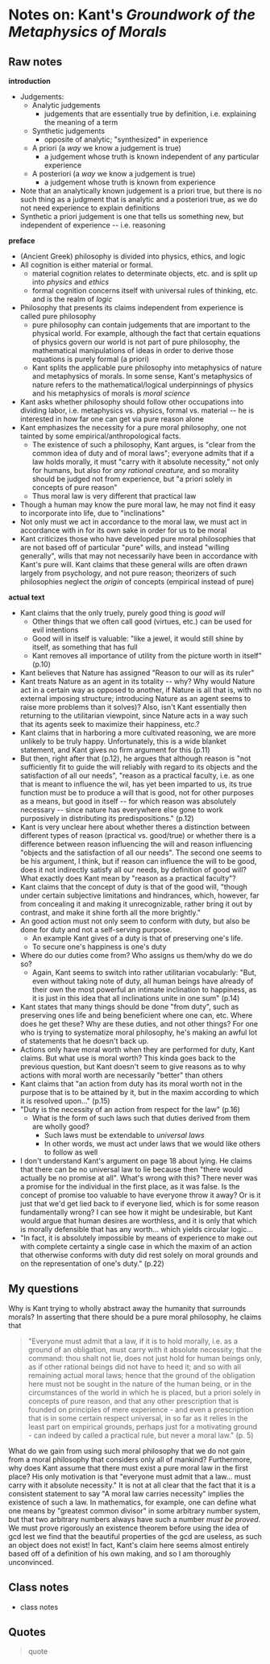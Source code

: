 Notes on: Kant's *Groundwork of the Metaphysics of Morals*
========================================

## Raw notes ##

**introduction**

* Judgements:
    * Analytic judgements
        * judgements that are essentially true by definition, i.e. explaining the meaning of a term
    * Synthetic judgements
        * opposite of analytic; "synthesized" in experience
    * A priori (a *way* we know a judgement is true)
        * a judgement whose truth is known independent of any particular experience
    * A posteriori (a *way* we know a judgement is true)
        * a judgement whose truth is known from experience
* Note that an analytically known judgement is a priori true, but there is no such thing as a judgment that is
    analytic and a posteriori true, as we do not need experience to explain definitions
* Synthetic a priori judgement is one that tells us something new, but independent of experience -- i.e. reasoning

**preface**

* (Ancient Greek) philosophy is divided into physics, ethics, and logic
* All cognition is either material or formal.
    * material cognition relates to determinate objects, etc. and is split up into *physics* and *ethics*
    * formal cognition concerns itself with universal rules of thinking, etc. and is the realm of *logic*
* Philosophy that presents its claims independent from experience is called pure philosophy
    * pure philosophy can contain judgements that are important to the physical world. For example, although
    the fact that certain equations of physics govern our world is not part of pure philosophy, the mathematical
    manipulations of ideas in order to derive those equations is purely formal (a priori)
    * Kant splits the applicable pure philosophy into metaphysics of nature and metaphysics of morals. In some
    sense, Kant's metaphysics of nature refers to the mathematical/logical underpinnings of physics and his metaphysics
    of morals is *moral science*
* Kant asks whether philosophy should follow other occupations into dividing labor, i.e. metaphysics vs. physics, formal
    vs. material -- he is interested in how far one can get via pure reason alone
* Kant emphasizes the necessity for a pure moral philosophy, one not tainted by some empirical/anthropological facts.
    * The existence of such a philosophy, Kant argues, is "clear from the common idea of duty and of moral laws"; everyone
    admits that if a law holds morally, it must "carry with it absolute necessity," not only for humans,
    but also for *any rational creature,* and so morality should be judged not from experience, but "a
    priori solely in concepts of pure reason"
    * Thus moral law is very different that practical law
* Though a human may know the pure moral law, he may not find it easy to incorporate into life, due to "inclinations"
* Not only must we act in accordance to the moral law, we must act in accordance with in for its own sake
    in order for us to be moral
* Kant criticizes those who have developed pure moral philosophies that are not based off of particular "pure" wills,
    and instead "willing generally", wills that may not necessarily have been in accordance with Kant's
    pure will. Kant claims that these general wills are often drawn largely from psychology, and not pure reason;
    theorizers of such philosophies neglect the *origin* of concepts (empirical instead of pure)

**actual text**

* Kant claims that the only truely, purely good thing is *good will*
    * Other things that we often call good (virtues, etc.) can be used for evil intentions
    * Good will in itself is valuable: "like a jewel, it would still shine by itself, as something that has full
    * Kant removes all importance of utility from the picture
    worth in itself" (p.10)
* Kant believes that Nature has assigned "Reason to our will as its ruler"
* Kant treats Nature as an agent in its totality -- why? Why would Nature act in a certain way as opposed to another,
    if Nature is all that is, with no external imposing structure; introducing Nature as an agent seems to raise more
    problems than it solves)? Also, isn't Kant essentially then returning to the utilitarian viewpoint, since Nature
    acts in a way such that its agents seek to maximize their happiness, etc.?
* Kant claims that in harboring a more cultivated reasoning, we are more unlikely to be truly happy.
    Unfortunately, this is a wide blanket statement, and Kant gives no firm argument for this (p.11)
* But then, right after that (p.12), he argues that although reason is "not sufficiently fit to guide the will
    reliably with regard to its objects and the satisfaction of all our needs", "reason as a practical faculty,
    i.e. as one that is meant to influence the wil, has yet been imparted to us, its true function must be to
    produce a will that is good, not for other purposes as a means, but good in itself -- for which reason was
    absolutely necessary -- since nature has everywhere else gone to work purposively in distributing its
    predispositions." (p.12)
* Kant is very unclear here about whether theres a distinction between different types of reason (practical vs.
    good/true) or whether there is a difference between reason influencing the will and reason influencing
    "objects and the satisfaction of all our needs". The second one seems to be his argument, I think, but if reason
    can influence the will to be good, does it not indirectly satisfy all our needs, by definition of good will?
    What exactly does Kant mean by "reason as a practical faculty"?
* Kant claims that the concept of duty is that of the good will, "though under certain subjective limitations
    and hindrances, which, however, far from concealing it and making it unrecognizable, rather bring it out by
    contrast, and make it shine forth all the more brightly."
* An good action must not only seem to conform with duty, but also be done for duty and not a self-serving
    purpose.
    * An example Kant gives of a duty is that of preserving one's life.
    * To secure one's happiness is one's duty
* Where do our duties come from? Who assigns us them/why do we do so?
    * Again, Kant seems to switch into rather utilitarian vocabularly: "But, even without taking note of duty,
    all human beings have already of their own the most powerful an intimate inclination to happiness, as it
    is just in this idea that all inclinations unite in one sum" (p.14)
* Kant states that many things should be done "from duty", such as preserving ones life and being beneficient
    where one can, etc. Where does he get these? Why are these duties, and not other things? For one who is trying to
    systematize moral philosophy, he's making an awful lot of statements that he doesn't back up.
* Actions only have moral worth when they are performed for duty, Kant claims. But what use is moral worth? This kinda
    goes back to the previous question, but Kant doesn't seem to give reasons as to why actions with moral
    worth are necessarily "better" than others
* Kant claims that "an action from duty has its moral worth not in the purpose that is to be attained by it,
    but in the maxim according to which it is resolved upon..." (p.15)
* "Duty is the necessity of an action from respect for the law" (p.16)
    * What is the form of such laws such that duties derived from them are wholly good?
        * Such laws must be extendable to *universal laws*
        * In other words, we must act under laws that we would like others to follow as well
* I don't understand Kant's argument on page 18 about lying. He claims that there can be no universal
    law to lie because then "there would actually be no promise at all". What's wrong with this? There never
    was a promise for the individual in the first place, as it was false. Is the concept of promise too
    valuable to have everyone throw it away? Or is it just that we'd get lied back to if everyone lied,
    which is for some reason fundamentally wrong? I can see how it might be undesirable, but Kant would
    argue that human desires are worthless, and it is only that which is morally defensible that has any worth...
    which yields circular logic...
* "In fact, it is absolutely impossible by means of experience to make out with complete certainty a single
    case in which the maxim of an action that otherwise conforms with duty did rest solely on moral grounds and
    on the representation of one's duty." (p.22)

## My questions ##

Why is Kant trying to wholly abstract away the humanity that surrounds morals? In asserting that there
should be a pure moral philosophy, he claims that

> "Everyone must admit that a law, if it is to hold morally,
i.e. as a ground of an obligation, must carry with it absolute necessity; that the command: thou shalt not lie,
does not just hold for human beings only, as if other rational beings did not have to heed it; and so with all remaining
actual moral laws; hence that the ground of the obligation here must not be sought in the nature of the human being,
or in the circumstances of the world in which he is placed, but a priori solely in concepts of pure reason, and
that any other prescription that is founded on principles of mere experience - and even a prescription that
is in some certain respect universal, in so far as it relies in the least part on empirical grounds, perhaps just for a
motivating ground - can indeed by called a practical rule, but never a moral law." (p. 5) 

What do we gain from using such moral philosophy that we do not gain from a moral philosophy that considers only
all of mankind? Furthermore, why does Kant assume that there must exist a pure moral law in the first place? His
only motivation is that "everyone must admit that a law... must carry with it absolute necessity." It is not at all clear
that the fact that it is a consistent statement to say "A moral law carries necessity" implies the existence of such a law.
In mathematics, for example, one can define what one means by "greatest common divisor" in some arbitrary number system, but that two
arbitrary numbers always have such a number *must be proved*. We must prove rigorously an existence theorem before
using the idea of gcd lest we find that the beautiful properties of the gcd are useless, as such an object does not exist!
In fact, Kant's claim here seems almost entirely based off of a definition of his own making, and so I am thoroughly
unconvinced.

## Class notes ##

* class notes


## Quotes ##

> quote

